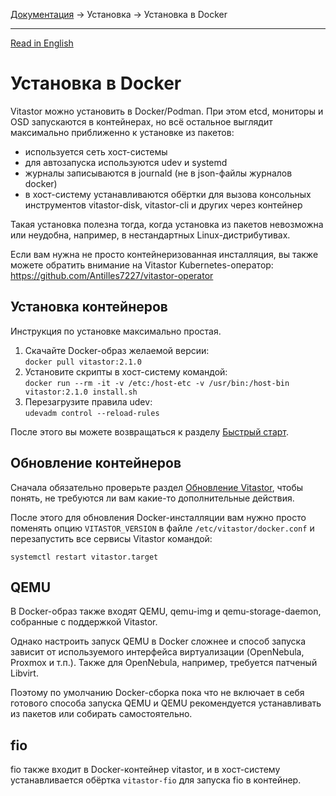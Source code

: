 [Документация](../../README-ru.md#документация) → Установка → Установка в Docker

-----

[Read in English](docker.en.md)

# Установка в Docker

Vitastor можно установить в Docker/Podman. При этом etcd, мониторы и OSD запускаются
в контейнерах, но всё остальное выглядит максимально приближенно к установке из пакетов:
- используется сеть хост-системы
- для автозапуска используются udev и systemd
- журналы записываются в journald (не в json-файлы журналов docker)
- в хост-систему устанавливаются обёртки для вызова консольных инструментов vitastor-disk,
  vitastor-cli и других через контейнер

Такая установка полезна тогда, когда установка из пакетов невозможна или неудобна,
например, в нестандартных Linux-дистрибутивах.

Если вам нужна не просто контейнеризованная инсталляция, вы также можете обратить внимание
на Vitastor Kubernetes-оператор: https://github.com/Antilles7227/vitastor-operator

## Установка контейнеров

Инструкция по установке максимально простая.

1. Скачайте Docker-образ желаемой версии: \
   `docker pull vitastor:2.1.0`
2. Установите скрипты в хост-систему командой: \
   `docker run --rm -it -v /etc:/host-etc -v /usr/bin:/host-bin vitastor:2.1.0 install.sh`
3. Перезагрузите правила udev: \
   `udevadm control --reload-rules`

После этого вы можете возвращаться к разделу [Быстрый старт](../intro/quickstart.ru.md).

## Обновление контейнеров

Сначала обязательно проверьте раздел [Обновление Vitastor](../usage/admin.ru.md#обновление-vitastor),
чтобы понять, не требуются ли вам какие-то дополнительные действия.

После этого для обновления Docker-инсталляции вам нужно просто поменять опцию `VITASTOR_VERSION`
в файле `/etc/vitastor/docker.conf` и перезапустить все сервисы Vitastor командой:

`systemctl restart vitastor.target`

## QEMU

В Docker-образ также входят QEMU, qemu-img и qemu-storage-daemon, собранные с поддержкой Vitastor.

Однако настроить запуск QEMU в Docker сложнее и способ запуска зависит от используемого интерфейса
виртуализации (OpenNebula, Proxmox и т.п.). Также для OpenNebula, например, требуется патченый
Libvirt.

Поэтому по умолчанию Docker-сборка пока что не включает в себя готового способа запуска QEMU
и QEMU рекомендуется устанавливать из пакетов или собирать самостоятельно.

## fio

fio также входит в Docker-контейнер vitastor, и в хост-систему устанавливается обёртка `vitastor-fio`
для запуска fio в контейнер.
